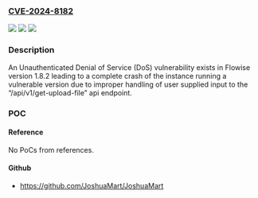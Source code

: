 ### [CVE-2024-8182](https://cve.mitre.org/cgi-bin/cvename.cgi?name=CVE-2024-8182)
![](https://img.shields.io/static/v1?label=Product&message=Flowise&color=blue)
![](https://img.shields.io/static/v1?label=Version&message=%3D%201.8.2%20&color=brighgreen)
![](https://img.shields.io/static/v1?label=Vulnerability&message=n%2Fa&color=brighgreen)

### Description

An Unauthenticated Denial of Service (DoS) vulnerability exists in Flowise version 1.8.2 leading to a complete crash of the instance running a vulnerable version due to improper handling of user supplied input to the “/api/v1/get-upload-file” api endpoint.

### POC

#### Reference
No PoCs from references.

#### Github
- https://github.com/JoshuaMart/JoshuaMart

